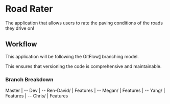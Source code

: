 # Road Rater

The application that allows users to rate the paving conditions of the roads they drive on!

## Workflow

This application will be following the GitFlow[1] branching model.

This ensures that versioning the code is comprehensive and maintainable.

### Branch Breakdown

Master
|
-- Dev
	|
	-- Ren-David/
		|
		Features
	|
	-- Megan/
		|
		Features
	|
	-- Yang/
		|
		Features
	|
	-- Chris/
		|
		Features



[1]: https://danielkummer.github.io/git-flow-cheatsheet/